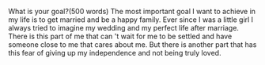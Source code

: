 What is your goal?(500 words)
The most important goal I want to achieve in my life is to get married and be a happy family. Ever since I was a little girl I always tried to imagine my wedding and my perfect life after marriage. There is this part of me that can 't wait for me to be settled and have someone close to me that cares about me. But there is another part that has this fear of giving up my independence and not being truly loved.
